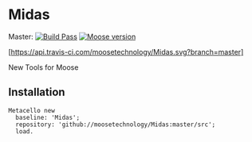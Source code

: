 # Midas

Master: [![Build Pass](https://api.travis-ci.com/moosetechnology/Midas.svg?branch=master)](https://travis-ci.com/github/moosetechnology/Midas)
[![Moose version](https://img.shields.io/badge/Moose-8-%23aac9ff.svg)](https://github.com/moosetechnology/Moose)

[https://api.travis-ci.com/moosetechnology/Midas.svg?branch=master]

New Tools for Moose

## Installation

```smalltalk
Metacello new
  baseline: 'Midas';
  repository: 'github://moosetechnology/Midas:master/src';
  load.
```
